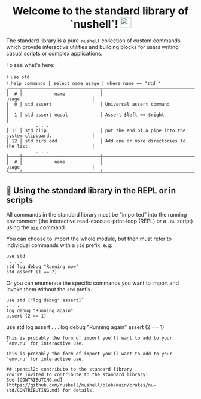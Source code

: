 <h1 align="center">
  Welcome to the standard library of `nushell`!
  <img src="https://media.giphy.com/media/hvRJCLFzcasrR4ia7z/giphy.gif" width="28"></img>
</h1>

The standard library is a pure-`nushell` collection of custom commands which 
provide interactive utilities and building blocks for users writing casual scripts or complex applications.

To see what's here:
```
〉use std
〉help commands | select name usage | where name =~ "std "
╭────┬─────────────────────────────┬────────────────────────────────────────────────────────────────╮
│  # │            name             │                                usage                           │
│  0 │ std assert                  │ Universal assert command                                       │
│  1 │ std assert equal            │ Assert $left == $right                                         │
           . . .
│ 11 │ std clip                    │ put the end of a pipe into the system clipboard.               │
│ 12 │ std dirs add                │ Add one or more directories to the list.                       │
           . . .
├────┼─────────────────────────────┼────────────────────────────────────────────────────────────────┤
│  # │            name             │                                usage                           │
╰────┴─────────────────────────────┴────────────────────────────────────────────────────────────────╯
```

## :toolbox: Using the standard library in the REPL or in scripts
All commands in the standard library must be "imported" into the running environment 
(the interactive read-execute-print-loop (REPL) or a `.nu` script) using the
[`use`](https://nushell.sh/commands/docs/use.html) command.

You can choose to import the whole module, but then must refer to individual commands with a `std` prefix, e.g:
```
use std
 . . .
std log debug "Running now"
std assert (1 == 2)
```

Or you can enumerate the specific commands you want to import and invoke them without the `std` prefix.
```
use std ["log debug" assert]`
. . .
log debug "Running again"
assert (2 == 1)
```
use std log assert
. . .
log debug "Running again"
assert (2 == 1)
```
This is probably the form of import you'll want to add to your `env.nu` for interactive use.

This is probably the form of import you'll want to add to your `env.nu` for interactive use.

## :pencil2: contribute to the standard library
You're invited to contribute to the standard library! 
See [CONTRIBUTING.md](https://github.com/nushell/nushell/blob/main/crates/nu-std/CONTRIBUTING.md) for details.
